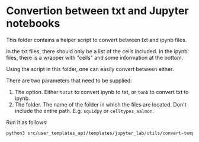 # Convertion between txt and Jupyter notebooks
This folder contains a helper script to convert between txt and ipynb files. 

In the txt files, there should only be a list of the cells included. In the ipynb files, there is a wrapper with "cells" and some information at the bottom. 

Using the script in this folder, one can easily convert between either.

There are two parameters that need to be supplied: 
1. The option. Either `totxt` to convert ipynb to txt, or `tonb` to convert txt to ipynb.
2. The folder. The name of the folder in which the files are located. Don't include the entire path. E.g. `squidpy` or `celltypes_salmon`.

Run it as follows: 

```sh
python3 src/user_templates_api/templates/jupyter_lab/utils/convert-templates/convert-notebook.py OPTION FOLDER
```